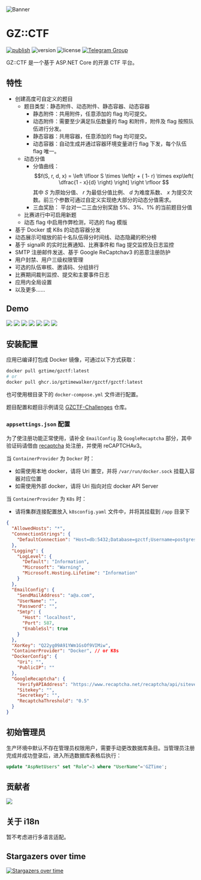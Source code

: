 <picture>
  <source media="(prefers-color-scheme: dark)" srcset="assets/banner.dark.svg">
  <img alt="Banner" src="assets/banner.light.svg">
</picture>

# GZ::CTF

[![publish](https://github.com/GZTimeWalker/GZCTF/actions/workflows/ci.yml/badge.svg)](https://github.com/GZTimeWalker/GZCTF/actions/workflows/ci.yml)
![version](https://img.shields.io/github/v/release/GZTimeWalker/GZCTF?include_prereleases&label=version)
![license](https://img.shields.io/github/license/GZTimeWalker/GZCTF?color=FF5531)
[![Telegram Group](https://img.shields.io/endpoint?color=blue&url=https%3A%2F%2Ftg.sumanjay.workers.dev%2Fgzctf)](https://telegram.dog/gzctf)

GZ::CTF 是一个基于 ASP.NET Core 的开源 CTF 平台。

## 特性

- 创建高度可自定义的题目
  - 题目类型：静态附件、动态附件、静态容器、动态容器
    - 静态附件：共用附件，任意添加的 flag 均可提交。
    - 动态附件：需要至少满足队伍数量的 flag 和附件，附件及 flag 按照队伍进行分发。
    - 静态容器：共用容器，任意添加的 flag 均可提交。
    - 动态容器：自动生成并通过容器环境变量进行 flag 下发，每个队伍 flag 唯一。
  - 动态分值
    - 分值曲线：
        $$f(S, r, d, x) = \left \lfloor S \times \left[r  + ( 1- r) \times exp\left( \dfrac{1 - x}{d} \right) \right] \right \rfloor $$
      其中 $S$ 为原始分值、 $r$ 为最低分值比例、 $d$ 为难度系数、 $x$ 为提交次数。前三个参数可通过自定义实现绝大部分的动态分值需求。
    - 三血奖励：
      平台对一二三血分别奖励 5%、3%、1% 的当前题目分值
  - 比赛进行中可启用新题
  - 动态 flag 中启用作弊检测，可选的 flag 模版
- 基于 Docker 或 K8s 的动态容器分发
- 动态展示可缩放的前十名队伍得分时间线、动态隐藏的积分榜
- 基于 signalR 的实时比赛通知、比赛事件和 flag 提交监控及日志监控
- SMTP 注册邮件发送、基于 Google ReCaptchav3 的恶意注册防护
- 用户封禁、用户三级权限管理
- 可选的队伍审核、邀请码、分组排行
- 比赛期间裁判监控、提交和主要事件日志
- 应用内全局设置
- 以及更多……

## Demo

![](assets/demo-1.png)
![](assets/demo-2.png)
![](assets/demo-3.png)
![](assets/demo-4.png)
![](assets/demo-5.png)
![](assets/demo-6.png)
![](assets/demo-7.png)

## 安装配置

应用已编译打包成 Docker 镜像，可通过以下方式获取：

```bash
docker pull gztime/gzctf:latest
# or
docker pull ghcr.io/gztimewalker/gzctf/gzctf:latest
```

也可使用根目录下的 `docker-compose.yml` 文件进行配置。

题目配置和题目示例请见 [GZCTF-Challenges](https://github.com/GZTimeWalker/GZCTF-Challenges) 仓库。

### `appsettings.json` 配置

为了使注册功能正常使用，请补全 `EmailConfig` 及 `GoogleRecaptcha` 部分，其中验证码请借由 [recaptcha](https://www.google.com/recaptcha/admin) 处注册，并使用 reCAPTCHAv3。

当 `ContainerProvider` 为 `Docker` 时：
  - 如需使用本地 docker，请将 Uri 置空，并将 `/var/run/docker.sock` 挂载入容器对应位置
  - 如需使用外部 docker，请将 Uri 指向对应 docker API Server

当 `ContainerProvider` 为 `K8s` 时：
  - 请将集群连接配置放入 `k8sconfig.yaml` 文件中，并将其挂载到 `/app` 目录下

```json
{
  "AllowedHosts": "*",
  "ConnectionStrings": {
    "DefaultConnection": "Host=db:5432;Database=gzctf;Username=postgres;Password=Fyjd0HtrL00QD555W1b6WLKbLl62cHT0"
  },
  "Logging": {
    "LogLevel": {
      "Default": "Information",
      "Microsoft": "Warning",
      "Microsoft.Hosting.Lifetime": "Information"
    }
  },
  "EmailConfig": {
    "SendMailAddress": "a@a.com",
    "UserName": "",
    "Password": "",
    "Smtp": {
      "Host": "localhost",
      "Port": 587,
      "EnableSsl": true
    }
  },
  "XorKey": "Q22yg09A91YWm1GsOf9VIMiw",
  "ContainerProvider": "Docker", // or K8s
  "DockerConfig": {
    "Uri": "",
    "PublicIP": ""
  },
  "GoogleRecaptcha": {
    "VerifyAPIAddress": "https://www.recaptcha.net/recaptcha/api/siteverify",
    "Sitekey": "",
    "Secretkey": "",
    "RecaptchaThreshold": "0.5"
  }
}

```

## 初始管理员

生产环境中默认不存在管理员权限用户，需要手动更改数据库条目。当管理员注册完成并成功登录后，进入所选数据库表格后执行：

```sql
update "AspNetUsers" set "Role"=3 where "UserName"='GZTime';
```

## 贡献者

<a href="https://github.com/GZTimeWalker/GZCTF/graphs/contributors">
  <img src="https://contrib.rocks/image?repo=GZTimeWalker/GZCTF" />
</a>

## 关于 i18n

暂不考虑进行多语言适配。

## Stargazers over time

[![Stargazers over time](https://starchart.cc/GZTimeWalker/GZCTF.svg)](https://starchart.cc/GZTimeWalker/GZCTF)
